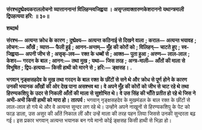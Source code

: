**संरश्भदुष्प्रेक्ष्यकराललोचनो** **व्यात्ताननान्तं विलिहन्स्वजिह्वया ।** **असृग्लवाक्तारुणकेशराननो** **यथान्त्रमाली द्विपहत्यया हरि: ॥ ३०॥** 

**शब्दार्थ** 

**संरश्भ—** **अत्यन्त क्रोध के कारण** **; दुष्प्रेक्ष्य—** **अत्यन्त कठिनाई से दिखने वाला** **; कराल—** **अत्यन्त भयावह** **; लोचन:—** **आँखें** **;** **व्यात्त—** **फैली हुई** **; आनन-अन्तम्—** **मुँह की कोरों को** **; विलिहन्—** **चाटते हुए** **; स्व-जिह्वया—** **अपनी जीभ से** **; असृक्-लव—** **रक्त के धब्बों से** **; आक्त—** **पुता हुआ** **; अरुण—** **लाल-लाल** **; केशर—** **गरदन के बाल** **; आनन:—** **तथा मुख** **; यथा—** **जिस तरह** **;** **अन्त्र-माली—** **आँतों की माला से विभूषित** **; द्विप-हत्यया—** **किसी हाथी को मारने से** **; हरि:—** **ङ्क्षसह।** **.** 

**भगवान् नृङ्क्षसहदेव के मुख तथा गरदन के बाल रक्त के छींटों से सने थे और क्रोध से पूर्ण** **होने के कारण उनकी भयानक आँखों की ओर देख पाना असश्भव था। वे अपने मुँह की कोरों** **को जीभ से चाट रहे थे तथा हिरण्यकशिपु के उदर से निकली आँतों की माला से सुशोभित थे।** **वे उस सिंह की भाँति प्रतीत हो रहे थे जिस ने अभी-अभी किसी हाथी को मारा हो।** **तात्पर्य :** भगवान् नृङ्क्षसहदेव के मुखमंडल के बाल रक्त के छींटों से लाल-लाल हो गये थे और वे अत्यन्त सुन्दर लग रहे थे। उन्होंने अपने नाखूनों से हिरण्यकशिपु के पेट को फाड़ डाला, उस असुर की आँतें निकाल लीं और उन्हें माला की तरह पहन लिया जिससे उनकी सुन्दरता बढ़ गई। इस प्रकार भगवान् अत्यन्त भयानक बन गये मानो कोई ङ्क्षसह किसी हाथी से भिड़ा हो।  